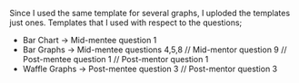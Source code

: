 Since I used the same template for several graphs, I uploded the templates just ones. Templates that I used with respect to the questions;

- Bar Chart     ->  Mid-mentee question 1
- Bar Graphs    -> Mid-mentee questions 4,5,8 // Mid-mentor question 9 // Post-mentee question 1 // Post-mentor question 1
- Waffle Graphs -> Post-mentee question 3 // Post-mentor question 3
